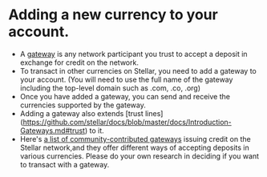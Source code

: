Adding a new currency to your account.
=======================================

* A [gateway](https://github.com/stellar/docs/blob/master/docs/Introduction-Gateways.md) is any network participant you trust to accept a deposit in exchange for credit on the network. 
* To transact in other currencies on Stellar, you need to add a gateway to your account. (You will need to use the full name of the gateway including the top-level domain such as .com, .co, .org)
* Once you have added a gateway, you can send and receive the currencies supported by the gateway.
* Adding a gateway also extends [trust lines] (https://github.com/stellar/docs/blob/master/docs/Introduction-Gateways.md#trust) to it. 
* Here's [a list of community-contributed gateways](gateway-list.md) issuing credit on the Stellar network,and they offer different ways of accepting deposits in various currencies. Please do your own research in deciding if you want to transact with a gateway.



